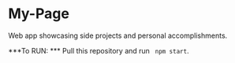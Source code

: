 # My-Page
Web app showcasing side projects and personal accomplishments.

***To RUN: ***
Pull this repository and run ``` npm start```.
